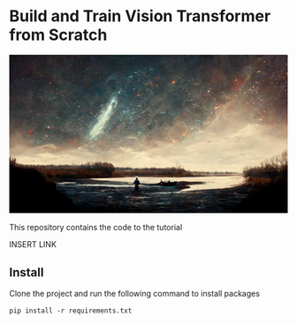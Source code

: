 # Build and Train Vision Transformer from Scratch

![logo](.docs/logo.jpeg)

This repository contains the code to the tutorial

INSERT LINK

## Install

Clone the project and run the following command to install packages

```
pip install -r requirements.txt
```
